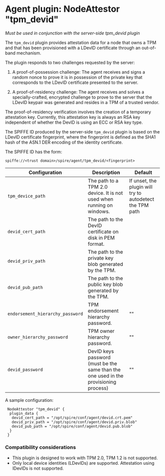 # Agent plugin: NodeAttestor "tpm_devid"

*Must be used in conjunction with the server-side tpm_devid plugin*

The `tpm_devid` plugin provides attestation data for a node that owns a TPM
and that has been provisioned with a LDevID certificate through an out-of-band
mechanism.

The plugin responds to two challenges requested by the server:

1. A proof-of-possession challenge: The agent receives and signs a random nonce
to prove it is in possession of the private key that corresponds to the LDevID
certificate presented to the server.

2. A proof-of-residency challenge: The agent receives and solves a
specially-crafted, encrypted challenge to prove to the server that the LDevID
keypair was generated and resides in a TPM of a trusted vendor.

The proof-of-residency verification involves the creation of a temporary
attestation key. Currently, this attestation key is always an RSA key independent
of whether the DevID is using an ECC or RSA key type.

The SPIFFE ID produced by the server-side `tpm_devid` plugin is based on the
LDevID certificate fingerprint, where the fingerprint is defined as the SHA1 hash
of the ASN.1 DER encoding of the identity certificate.

The SPIFFE ID has the form:

```
spiffe://<trust domain>/spire/agent/tpm_devid/<fingerprint>
```

| Configuration   | Description          | Default   |
| --------------------------- | ---------------------------------------------------------------------------- | ----------------------------- |
|`tpm_device_path`  | The path to a TPM 2.0 device. It is not used when running on windows.  | If unset, the plugin will try to autodetect the TPM path |
|`devid_cert_path`  | The path to the DevID certificate on disk in PEM format.   |    |
|`devid_priv_path`  | The path to the private key blob generated by the TPM.   |    |
|`devid_pub_path`   | The path to the public key blob generated by the TPM.    |    |
|`endorsement_hierarchy_password`| TPM endorsement hierarchy password.      |  ""  |
|`owner_hierarchy_password` | TPM owner hierarchy password.       |  ""  |
|`devid_password`  | DevID keys password (must be the same than the one used in the provisioning process)|  ""  |

A sample configuration:

```
 NodeAttestor "tpm_devid" {
  plugin_data {
   devid_cert_path = "/opt/spire/conf/agent/devid.crt.pem"
   devid_priv_path = "/opt/spire/conf/agent/devid.priv.blob"
   devid_pub_path = "/opt/spire/conf/agent/devid.pub.blob"
  }
 }
```

### Compatibility considerations

+ This plugin is designed to work with TPM 2.0, TPM 1.2 is not supported.
+ Only local device identities (LDevIDs) are supported. Attestation using
IDevIDs is not supported.

